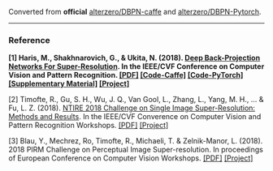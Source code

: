 Converted from **official** [alterzero/DBPN-caffe](https://github.com/alterzero/DBPN-caffe/tree/af5d3b56947b3b7c61bd001dee40725cdd8ec7c7) and [alterzero/DBPN-Pytorch](https://github.com/alterzero/DBPN-Pytorch/tree/37fb86cad310029e6ee7a94523cf6b24b98e355b).

---

### Reference
**[1] Haris, M., Shakhnarovich, G., & Ukita, N. (2018). [Deep Back-Projection Networks For Super-Resolution](https://ieeexplore.ieee.org/document/8578277/). In the IEEE/CVF Conference on Computer Vision and Pattern Recognition. [[PDF]](https://www.toyota-ti.ac.jp/Lab/Denshi/iim/members/muhammad.haris/projects/DBPN_cvpr2018_final.pdf) [[Code-Caffe]](https://github.com/alterzero/DBPN-caffe) [[Code-PyTorch]](https://github.com/alterzero/DBPN-Pytorch) [[Supplementary Material]](https://www.toyota-ti.ac.jp/Lab/Denshi/iim/members/muhammad.haris/projects/DBPN_cvpr2018_supp_material.pdf) [[Project]](https://www.toyota-ti.ac.jp/Lab/Denshi/iim/members/muhammad.haris/projects/DBPN.html)**

[2] Timofte, R., Gu, S. H., Wu, J. Q., Van Gool, L., Zhang, L., Yang, M. H., ... & Fu, L. Z. (2018). [NTIRE 2018 Challenge on Single Image Super-Resolution: Methods and Results](https://ieeexplore.ieee.org/document/8575282/). In the IEEE/CVF Converence on Computer Vision and Pattern Recognition Workshops. [[PDF]](http://people.ee.ethz.ch/~timofter/publications/NTIRE2018_SR_report_CVPRW-2018.pdf) [[Project]](http://www.vision.ee.ethz.ch/ntire18/#challenge)

[3] Blau, Y., Mechrez, Ro, Timofte, R., Michaeli, T. & Zelnik-Manor, L. (2018). 2018 PIRM Challenge on Perceptual Image Super-resolution. In proceedings of European Conference on Computer Vision Workshops. [[PDF]](https://arxiv.org/pdf/1809.07517.pdf) [[Project]](https://www.pirm2018.org/PIRM-SR.html)
